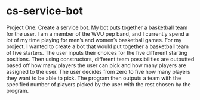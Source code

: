 # cs-service-bot
Project One: Create a service bot. My bot puts together a basketball team for the user.
I am a member of the WVU pep band, and I currently spend a lot of my time playing for men’s and women’s basketball games.  For my project,
I wanted to create a bot that would put together a basketball team of five starters.  The user inputs their choices for the five different
starting positions.  Then using constructors, different team possibilities are outputted based off how many players the user can pick and
how many players are assigned to the user. The user decides from zero to five how many players they want to be able to pick.  The program
then outputs a team with the specified number of players picked by the user with the rest chosen by the program. 
